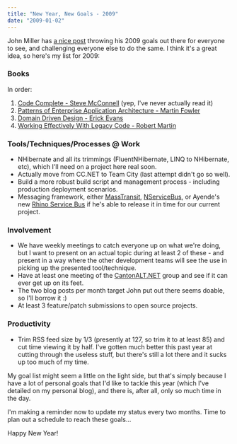 ```yaml
---
title: "New Year, New Goals - 2009"
date: "2009-01-02"
---
```


John Miller has [a nice post](http://www.johnlmiller.com/archives/2008/12/28/challenge-yourself-this-year/) throwing his 2009 goals out there for everyone to see, and challenging everyone else to do the same. I think it's a great idea, so here's my list for 2009:

### Books

In order:

1. [Code Complete - Steve McConnell](http://www.amazon.com/Code-Complete-Practical-Handbook-Construction/dp/0735619670) (yep, I've never actually read it)
2. [Patterns of Enterprise Application Architecture - Martin Fowler](http://www.amazon.com/Enterprise-Application-Architecture-Addison-Wesley-Signature/dp/0321127420/ref=pd_bbs_sr_1?ie=UTF8&s=books&qid=1229896370&sr=8-1)
3. [Domain Driven Design - Erick Evans](http://www.amazon.com/Domain-Driven-Design-Tackling-Complexity-Software/dp/0321125215/ref=sr_1_1?ie=UTF8&s=books&qid=1229896453&sr=1-1)
4. [Working Effectively With Legacy Code - Robert Martin](http://www.amazon.com/Working-Effectively-Legacy-Robert-Martin/dp/0131177052/ref=sr_1_1?ie=UTF8&s=books&qid=1229896657&sr=1-1)

### Tools/Techniques/Processes @ Work

- NHibernate and all its trimmings (FluentNHibernate, LINQ to NHibernate, etc), which I'll need on a project here real soon.
- Actually move from CC.NET to Team City (last attempt didn't go so well).
- Build a more robust build script and management process - including production deployment scenarios.
- Messaging framework, either [MassTransit](http://code.google.com/p/masstransit/), [NServiceBus](http://www.nservicebus.com/), or Ayende's new [Rhino Service Bus](http://ayende.com/Blog/archive/2008/12/17/rhino-service-bus.aspx) if he's able to release it in time for our current project.

### Involvement

- We have weekly meetings to catch everyone up on what we're doing, but I want to present on an actual topic during at least 2 of these - and present in a way where the other development teams will see the use in picking up the presented tool/technique.
- Have at least one meeting of the [CantonALT.NET](http://www.cantonalt.net) group and see if it can ever get up on its feet.
- The two blog posts per month target John put out there seems doable, so I'll borrow it :)
- At least 3 feature/patch submissions to open source projects.

### Productivity

- Trim RSS feed size by 1/3 (presently at 127, so trim it to at least 85) and cut time viewing it by half. I've gotten much better this past year at cutting through the useless stuff, but there's still a lot there and it sucks up too much of my time.

My goal list might seem a little on the light side, but that's simply because I have a lot of personal goals that I'd like to tackle this year (which I've detailed on my personal blog), and there is, after all, only so much time in the day.

I'm making a reminder now to update my status every two months. Time to plan out a schedule to reach these goals...

Happy New Year!
